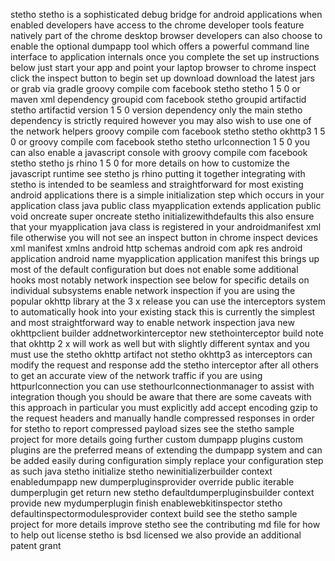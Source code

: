 stetho stetho is a sophisticated debug bridge for android applications when enabled developers have access to the chrome developer tools feature natively part of the chrome desktop browser developers can also choose to enable the optional dumpapp tool which offers a powerful command line interface to application internals once you complete the set up instructions below just start your app and point your laptop browser to chrome inspect click the inspect button to begin set up download download the latest jars or grab via gradle groovy compile com facebook stetho stetho 1 5 0 or maven xml dependency groupid com facebook stetho groupid artifactid stetho artifactid version 1 5 0 version dependency only the main stetho dependency is strictly required however you may also wish to use one of the network helpers groovy compile com facebook stetho stetho okhttp3 1 5 0 or groovy compile com facebook stetho stetho urlconnection 1 5 0 you can also enable a javascript console with groovy compile com facebook stetho stetho js rhino 1 5 0 for more details on how to customize the javascript runtime see stetho js rhino putting it together integrating with stetho is intended to be seamless and straightforward for most existing android applications there is a simple initialization step which occurs in your application class java public class myapplication extends application public void oncreate super oncreate stetho initializewithdefaults this also ensure that your myapplication java class is registered in your androidmanifest xml file otherwise you will not see an inspect button in chrome inspect devices xml manifest xmlns android http schemas android com apk res android application android name myapplication application manifest this brings up most of the default configuration but does not enable some additional hooks most notably network inspection see below for specific details on individual subsystems enable network inspection if you are using the popular okhttp library at the 3 x release you can use the interceptors system to automatically hook into your existing stack this is currently the simplest and most straightforward way to enable network inspection java new okhttpclient builder addnetworkinterceptor new stethointerceptor build note that okhttp 2 x will work as well but with slightly different syntax and you must use the stetho okhttp artifact not stetho okhttp3 as interceptors can modify the request and response add the stetho interceptor after all others to get an accurate view of the network traffic if you are using httpurlconnection you can use stethourlconnectionmanager to assist with integration though you should be aware that there are some caveats with this approach in particular you must explicitly add accept encoding gzip to the request headers and manually handle compressed responses in order for stetho to report compressed payload sizes see the stetho sample project for more details going further custom dumpapp plugins custom plugins are the preferred means of extending the dumpapp system and can be added easily during configuration simply replace your configuration step as such java stetho initialize stetho newinitializerbuilder context enabledumpapp new dumperpluginsprovider override public iterable dumperplugin get return new stetho defaultdumperpluginsbuilder context provide new mydumperplugin finish enablewebkitinspector stetho defaultinspectormodulesprovider context build see the stetho sample project for more details improve stetho see the contributing md file for how to help out license stetho is bsd licensed we also provide an additional patent grant